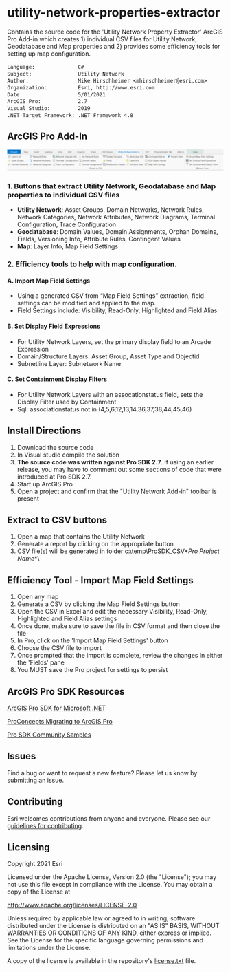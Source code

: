 # utility-network-properties-extractor
Contains the source code for the 'Utility Network Property Extractor' ArcGIS Pro Add-in which creates 1) individual CSV files for Utility Network, Geodatabase and Map properties and 2) provides some efficiency tools for setting up map configuration.

<!-- TODO: Fill this section below with metadata about this sample-->
```
Language:              C#
Subject:               Utility Network
Author:                Mike Hirschheimer <mhirschheimer@esri.com>
Organization:          Esri, http://www.esri.com
Date:                  5/01/2021
ArcGIS Pro:            2.7
Visual Studio:         2019
.NET Target Framework: .NET Framework 4.8
```


## ArcGIS Pro Add-In
 ![Screenshot](Screenshots/Toolbar.PNG) 
      
### 1.  Buttons that extract Utility Network, Geodatabase and Map properties to individual CSV files
* **Utility Network**:   Asset Groups, Domain Networks, Network Rules, Network Categories, Network Attributes, Network Diagrams, Terminal Configuration, Trace Configuration
* **Geodatabase**:  Domain Values, Domain Assignments, Orphan Domains, Fields, Versioning Info, Attribute Rules, Contingent Values
* **Map**:  Layer Info, Map Field Settings
                        
### 2.  Efficiency tools to help with map configuration.

#### A. Import Map Field Settings
* Using a generated CSV from “Map Field Settings” extraction, field settings can be modified and applied to the map.
* Field Settings include:  Visibility, Read-Only, Highlighted and Field Alias

#### B. Set Display Field Expressions
* For Utility Network Layers, set the primary display field to an Arcade Expression
* Domain/Structure Layers:  Asset Group, Asset Type and Objectid
* Subnetline Layer:  Subnetwork Name

#### C. Set Containment Display Filters
* For Utility Network Layers with an assocationstatus field, sets the Display Filter used by Containment
* Sql:  associationstatus not in (4,5,6,12,13,14,36,37,38,44,45,46)            

## Install Directions

1.  Download the source code
2.  In Visual studio compile the solution
3.  **The source code was written against Pro SDK 2.7**. If using an earlier release, you may have to comment out some sections of code that were introduced at Pro SDK 2.7.
4.  Start up ArcGIS Pro
5.  Open a project and confirm that the "Utility Network Add-in" toolbar is present

## Extract to CSV buttons
1.  Open a map that contains the Utility Network
2.  Generate a report by clicking on the appropriate button
3.  CSV file(s) will be generated in folder c:\temp\ProSDK_CSV\**Pro Project Name**\ 

## Efficiency Tool - Import Map Field Settings
1.  Open any map
2.  Generate a CSV by clicking the Map Field Settings button
3.  Open the CSV in Excel and edit the necessary Visibility, Read-Only, Highlighted and Field Alias settings
4.  Once done, make sure to save the file in CSV format and then close the file
5.  In Pro, click on the 'Import Map Field Settings' button
6.  Choose the CSV file to import
7.  Once prompted that the import is complete, review the changes in either the 'Fields' pane 
8.  You MUST save the Pro project for settings to persist


## ArcGIS Pro SDK Resources

[ArcGIS Pro SDK for Microsoft .NET](https://pro.arcgis.com/en/pro-app/latest/sdk/)

[ProConcepts Migrating to ArcGIS Pro](https://github.com/esri/arcgis-pro-sdk/wiki/ProConcepts-Migrating-to-ArcGIS-Pro)

[Pro SDK Community Samples](https://github.com/esri/arcgis-pro-sdk-community-samples)


## Issues

Find a bug or want to request a new feature?  Please let us know by submitting an issue.

## Contributing

Esri welcomes contributions from anyone and everyone. Please see our [guidelines for contributing](https://github.com/esri/contributing).

## Licensing
Copyright 2021 Esri

Licensed under the Apache License, Version 2.0 (the "License");
you may not use this file except in compliance with the License.
You may obtain a copy of the License at

   http://www.apache.org/licenses/LICENSE-2.0

Unless required by applicable law or agreed to in writing, software
distributed under the License is distributed on an "AS IS" BASIS,
WITHOUT WARRANTIES OR CONDITIONS OF ANY KIND, either express or implied.
See the License for the specific language governing permissions and
limitations under the License.

A copy of the license is available in the repository's [license.txt]( https://raw.github.com/Esri/quickstart-map-js/master/license.txt) file.
